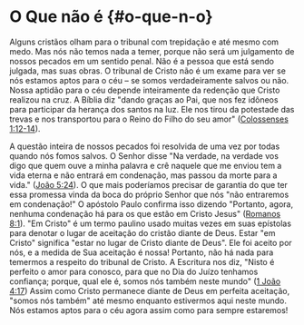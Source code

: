 # O Que não é {#o-que-n-o}

Alguns cristãos olham para o tribunal com trepidação e até mesmo com medo. Mas nós não temos nada a temer, porque não será um julgamento de nossos pecados em um sentido penal. Não é a pessoa que está sendo julgada, mas suas obras. O tribunal de Cristo não é um exame para ver se nós estamos aptos para o céu – se somos verdadeiramente salvos ou não. Nossa aptidão para o céu depende inteiramente da redenção que Cristo realizou na cruz. A Bíblia diz &quot;dando graças ao Pai, que nos fez idôneos para participar da herança dos santos na luz. Ele nos tirou da potestade das trevas e nos transportou para o Reino do Filho do seu amor&quot; ([Colossenses 1:12-14](http://bibliaonline.com.br/acf/cl/1/12-14)).

A questão inteira de nossos pecados foi resolvida de uma vez por todas quando nós fomos salvos. O Senhor disse &quot;Na verdade, na verdade vos digo que quem ouve a minha palavra e crê naquele que me enviou tem a vida eterna e não entrará em condenação, mas passou da morte para a vida.&quot; ([João 5:24](http://bibliaonline.com.br/acf/jo/5/24)). O que mais poderíamos precisar de garantia do que ter essa promessa vinda da boca do próprio Senhor que nós &quot;não entraremos em condenação!&quot; O apóstolo Paulo confirma isso dizendo &quot;Portanto, agora, nenhuma condenação há para os que estão em Cristo Jesus&quot; ([Romanos 8:1](http://bibliaonline.com.br/acf/rm/8/1)). &quot;Em Cristo&quot; é um termo paulino usado muitas vezes em suas epístolas para denotar o lugar de aceitação do cristão diante de Deus. Estar &quot;em Cristo&quot; significa &quot;estar no lugar de Cristo diante de Deus&quot;. Ele foi aceito por nós, e a medida de Sua aceitação é nossa! Portanto, não há nada para temermos a respeito do tribunal de Cristo. A Escritura nos diz, &quot;Nisto é perfeito o amor para conosco, para que no Dia do Juízo tenhamos confiança; porque, qual ele é, somos nós também neste mundo&quot; ([1 João 4:17](http://bibliaonline.com.br/acf/1jo/4/17)) Assim como Cristo permanece diante de Deus em perfeita aceitação, &quot;somos nós também&quot; até mesmo enquanto estivermos aqui neste mundo. Nós estamos aptos para o céu agora assim como para sempre estaremos!